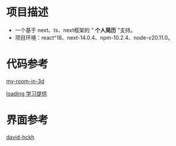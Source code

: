 # 项目描述
- 一个基于 next、ts、next框架的 " **个人简历** "支持。
- 项目环境：react^18、next-14.0.4、npm-10.2.4、node-v20.11.0。


# 代码参考
[my-room-in-3d](https://github.com/brunosimon/my-room-in-3d)

[loading 学习提供](https://juejin.cn/post/7271070291689750582?searchId=202404080951001F6A7573B43FA9511E80)

# 界面参考
[david-hckh](https://www.david-hckh.com/)